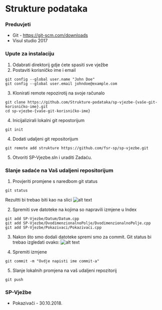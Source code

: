 # Strukture podataka #

### Preduvjeti ###
- Git - https://git-scm.com/downloads
- Visul studio 2017

### Upute za instalaciju ###

1. Odabrati direktorij gdje ćete spasiti sve vježbe
2. Postaviti korisničko ime i email
```
git config --global user.name "John Doe"
git config --global user.email johndoe@example.com
```
3. Klonirati remote repozirotij na svoje računalo
```
git clone https://github.com/Strukture-podataka/sp-vjezbe-{vaše-git-korisničko-ime}.git
cd sp-vjezbe-{vaše-git-korisničko-ime}
```
4. Inicijalizirali lokalni git repostorijum
```
git init
```
4. Dodati udaljeni git repositorijum
```
git remote add strukture https://github.com/fsr-sp/sp-vjezbe.git
```
5. Otvoriti SP-Vjezbe.sln i uraditi Zadaću.

### Slanje sadaće na Vaš udaljeni repositorijum
1. Provjeriti promjene s naredbom git status
```
git status
```
Rezultti bi trebao biti kao na slici
![alt text](https://raw.githubusercontent.com/fsr-sp/sp-vjezbe/master/images/git_status.png)

2. Spremiti sve datoteke na kojima so napravili izmjene u Index
```
git add SP-Vjezbe/Datum/Datum.cpp
git add SP-Vjezbe/DvodimenzionalnoPolje/DvodimenzionalnoPolje.cpp
git add SP-Vjezbe/Pokazivaci/Pokazivaci.cpp
```
3. Nakon što smo dodali datoteke spremi smo za commit. Git status bi trebao izgledati ovako:
![alt text](https://raw.githubusercontent.com/fsr-sp/sp-vjezbe/master/images/git_added.png)

4. Spremiti izmjene
```
git commit -m "Ovdje napisti ime commit-a"
```

5. Slanje lokalnih promjena na vaš udaljeni repozitorij

```
git push
```



### SP-Vježbe ###

* Pokazivači - 30.10.2018.

